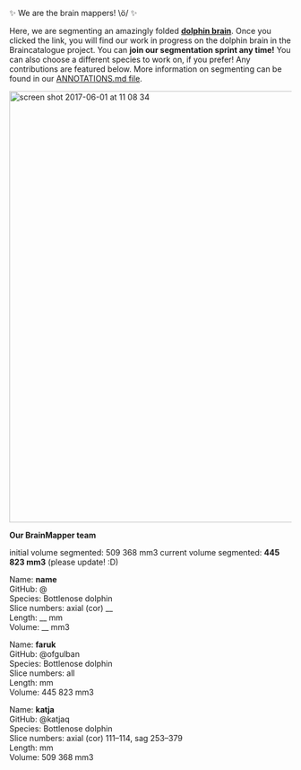 :sparkles: We are the brain mappers! \ö/ :sparkles:

Here, we are segmenting an amazingly folded [**dolphin brain**](http://brainbox.pasteur.fr/mri?url=http://braincatalogue.org/data/Bottlenose_dolphin/MRI-n4.nii.gz&view=cor&slice=143). Once you clicked the link, you will find our work in progress on the dolphin brain in the Braincatalogue project. You can **join our segmentation sprint any time!** You can also choose a different species to work on, if you prefer! Any contributions are featured below. More information on segmenting can be found in our [ANNOTATIONS.md file](https://github.com/OpenNeuroLab/BrainBox/blob/master/ANNOTATIONS.md).

<img width="769" alt="screen shot 2017-06-01 at 11 08 34" src="https://cloud.githubusercontent.com/assets/6297454/26672835/f7892d80-46ba-11e7-8be8-51adbee9288d.png">

**Our BrainMapper team**

initial volume segmented: 509 368 mm3
current volume segmented: **445 823 mm3** (please update! :D)

Name:               **name**  
GitHub:             @  
Species:            Bottlenose dolphin  
Slice numbers:      axial (cor) __  
Length:             __ mm  
Volume:             __ mm3  

Name:               **faruk**  
GitHub:             @ofgulban  
Species:            Bottlenose dolphin  
Slice numbers:      all  
Length:             mm  
Volume:             445 823 mm3

Name:               **katja**  
GitHub:             @katjaq  
Species:            Bottlenose dolphin  
Slice numbers:      axial (cor) 111–114, sag 253–379  
Length:             mm  
Volume:             509 368 mm3  


